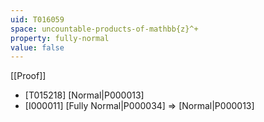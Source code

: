 ```yaml
---
uid: T016059
space: uncountable-products-of-mathbb{z}^+
property: fully-normal
value: false
---
```

[[Proof]]

* [T015218] [Normal|P000013]
* [I000011] [Fully Normal|P000034] => [Normal|P000013]

